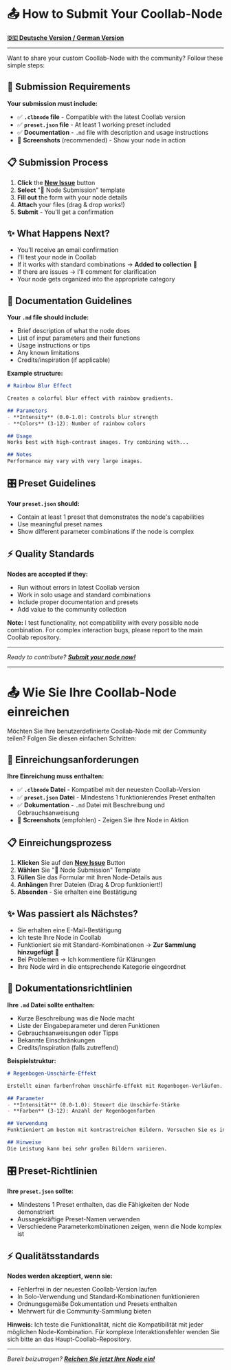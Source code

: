 # 📤 How to Submit Your Coollab-Node

**[🇩🇪 Deutsche Version / German Version](#-wie-sie-ihre-coollab-node-einreichen)**

---

Want to share your custom Coollab-Node with the community? Follow these simple steps:

## 🎯 Submission Requirements

**Your submission must include:**
- ✅ **`.clbnode` file** - Compatible with the latest Coollab version
- ✅ **`preset.json` file** - At least 1 working preset included
- ✅ **Documentation** - `.md` file with description and usage instructions
- 📸 **Screenshots** (recommended) - Show your node in action

## 📋 Submission Process

1. **Click** the [**New Issue**](../../issues/new/choose) button
2. **Select** "🎨 Node Submission" template
3. **Fill out** the form with your node details
4. **Attach** your files (drag & drop works!)
5. **Submit** - You'll get a confirmation

## ✨ What Happens Next?

- You'll receive an email confirmation
- I'll test your node in Coollab
- If it works with standard combinations → **Added to collection** 🎉
- If there are issues → I'll comment for clarification
- Your node gets organized into the appropriate category

## 📝 Documentation Guidelines

**Your `.md` file should include:**
- Brief description of what the node does
- List of input parameters and their functions
- Usage instructions or tips
- Any known limitations
- Credits/inspiration (if applicable)

**Example structure:**
```markdown
# Rainbow Blur Effect

Creates a colorful blur effect with rainbow gradients.

## Parameters
- **Intensity** (0.0-1.0): Controls blur strength
- **Colors** (3-12): Number of rainbow colors

## Usage
Works best with high-contrast images. Try combining with...

## Notes
Performance may vary with very large images.
```

## 🎛️ Preset Guidelines

**Your `preset.json` should:**
- Contain at least 1 preset that demonstrates the node's capabilities
- Use meaningful preset names
- Show different parameter combinations if the node is complex

## ⚡ Quality Standards

**Nodes are accepted if they:**
- Run without errors in latest Coollab version
- Work in solo usage and standard combinations
- Include proper documentation and presets
- Add value to the community collection

**Note:** I test functionality, not compatibility with every possible node combination. For complex interaction bugs, please report to the main Coollab repository.

---

*Ready to contribute? [**Submit your node now!**](../../issues/new/choose)*

---

# 📤 Wie Sie Ihre Coollab-Node einreichen

Möchten Sie Ihre benutzerdefinierte Coollab-Node mit der Community teilen? Folgen Sie diesen einfachen Schritten:

## 🎯 Einreichungsanforderungen

**Ihre Einreichung muss enthalten:**
- ✅ **`.clbnode` Datei** - Kompatibel mit der neuesten Coollab-Version
- ✅ **`preset.json` Datei** - Mindestens 1 funktionierendes Preset enthalten
- ✅ **Dokumentation** - `.md` Datei mit Beschreibung und Gebrauchsanweisung
- 📸 **Screenshots** (empfohlen) - Zeigen Sie Ihre Node in Aktion

## 📋 Einreichungsprozess

1. **Klicken** Sie auf den [**New Issue**](../../issues/new/choose) Button
2. **Wählen** Sie "🎨 Node Submission" Template
3. **Füllen** Sie das Formular mit Ihren Node-Details aus
4. **Anhängen** Ihrer Dateien (Drag & Drop funktioniert!)
5. **Absenden** - Sie erhalten eine Bestätigung

## ✨ Was passiert als Nächstes?

- Sie erhalten eine E-Mail-Bestätigung
- Ich teste Ihre Node in Coollab
- Funktioniert sie mit Standard-Kombinationen → **Zur Sammlung hinzugefügt** 🎉
- Bei Problemen → Ich kommentiere für Klärungen
- Ihre Node wird in die entsprechende Kategorie eingeordnet

## 📝 Dokumentationsrichtlinien

**Ihre `.md` Datei sollte enthalten:**
- Kurze Beschreibung was die Node macht
- Liste der Eingabeparameter und deren Funktionen
- Gebrauchsanweisungen oder Tipps
- Bekannte Einschränkungen
- Credits/Inspiration (falls zutreffend)

**Beispielstruktur:**
```markdown
# Regenbogen-Unschärfe-Effekt

Erstellt einen farbenfrohen Unschärfe-Effekt mit Regenbogen-Verläufen.

## Parameter
- **Intensität** (0.0-1.0): Steuert die Unschärfe-Stärke
- **Farben** (3-12): Anzahl der Regenbogenfarben

## Verwendung
Funktioniert am besten mit kontrastreichen Bildern. Versuchen Sie es in Kombination mit...

## Hinweise
Die Leistung kann bei sehr großen Bildern variieren.
```

## 🎛️ Preset-Richtlinien

**Ihre `preset.json` sollte:**
- Mindestens 1 Preset enthalten, das die Fähigkeiten der Node demonstriert
- Aussagekräftige Preset-Namen verwenden
- Verschiedene Parameterkombinationen zeigen, wenn die Node komplex ist

## ⚡ Qualitätsstandards

**Nodes werden akzeptiert, wenn sie:**
- Fehlerfrei in der neuesten Coollab-Version laufen
- In Solo-Verwendung und Standard-Kombinationen funktionieren
- Ordnungsgemäße Dokumentation und Presets enthalten
- Mehrwert für die Community-Sammlung bieten

**Hinweis:** Ich teste die Funktionalität, nicht die Kompatibilität mit jeder möglichen Node-Kombination. Für komplexe Interaktionsfehler wenden Sie sich bitte an das Haupt-Coollab-Repository.

---

*Bereit beizutragen? [**Reichen Sie jetzt Ihre Node ein!**](../../issues/new/choose)*
